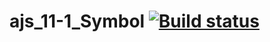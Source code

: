# ajs_11-1_Symbol [![Build status](https://ci.appveyor.com/api/projects/status/2c1ip7dav2a9f1iv?svg=true)](https://ci.appveyor.com/project/SergeStepanov/ajs-11-1-symbol)